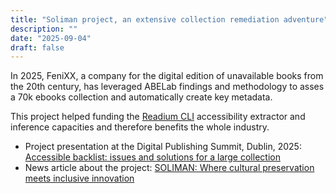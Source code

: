 ```yaml
---
title: "Soliman project, an extensive collection remediation adventure"
description: ""
date: "2025-09-04"
draft: false
---
```


In 2025, FeniXX, a company for the digital edition of unavailable books from the 20th century, has leveraged ABELab findings and methodology to asses a 70k ebooks collection and automatically create key metadata.

This project helped funding the [Readium CLI](https://github.com/readium/cli) accessibility extractor and inference capacities and therefore benefits the whole industry.

* Project presentation at the Digital Publishing Summit, Dublin, 2025: [Accessible backlist: issues and solutions for a large collection](https://www.edrlab.org/events/digital-publishing-summit-2025/#1746692063455-35ecfd98-6a6e)
* News article about the project: [SOLIMAN: Where cultural preservation meets inclusive innovation](https://www.edrlab.org/2025/06/20/soliman-where-cultural-preservation-meets-inclusive-innovation/)

